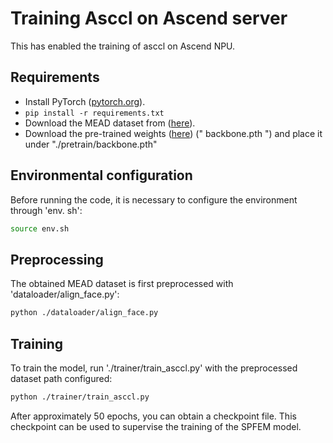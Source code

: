 # Training Asccl on Ascend server

This has enabled the training of asccl on Ascend NPU.

## Requirements

- Install PyTorch ([pytorch.org](http://pytorch.org)).
- `pip install -r requirements.txt`
- Download the MEAD dataset from ([here](https://wywu.github.io/projects/MEAD/MEAD.html)).
- Download the pre-trained weights ([here](https://drive.google.com/file/d/1W_qa9xxXTCXo_44PX_oRDLlJQ3F8uXJk/view?usp=sharing)) (" backbone.pth ") and place it under "./pretrain/backbone.pth"

## Environmental configuration
Before running the code, it is necessary to configure the environment through 'env. sh':

```bash
source env.sh
```

## Preprocessing
The obtained MEAD dataset is first preprocessed with 'dataloader/align_face.py':

```bash
python ./dataloader/align_face.py
```

## Training

To train the model, run './trainer/train_asccl.py' with the preprocessed dataset path configured:

```bash
python ./trainer/train_asccl.py
```

After approximately 50 epochs, you can obtain a checkpoint file. This checkpoint can be used to supervise the training of the SPFEM model.


